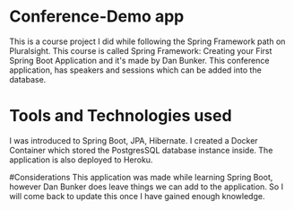 # Conference-Demo app

This is a course project I did while following the Spring Framework path on Pluralsight.
This course is called Spring Framework: Creating your First Spring Boot Application and
it's made by Dan Bunker. This conference application, has speakers and sessions which
can be added into the database.

# Tools and Technologies used
I was introduced to Spring Boot, JPA, Hibernate. I created a Docker Container
which stored the PostgresSQL database instance inside. The application is also deployed to Heroku.

#Considerations
This application was made while learning Spring Boot,
however Dan Bunker does leave things we can add to the application.
So I will come back to update this once I have gained enough knowledge.